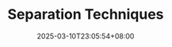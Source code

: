 ---
date: '2025-03-10T23:05:54+08:00'
draft: false
title: 'Separation Techniques'
cover: 
    caption: ''
---
